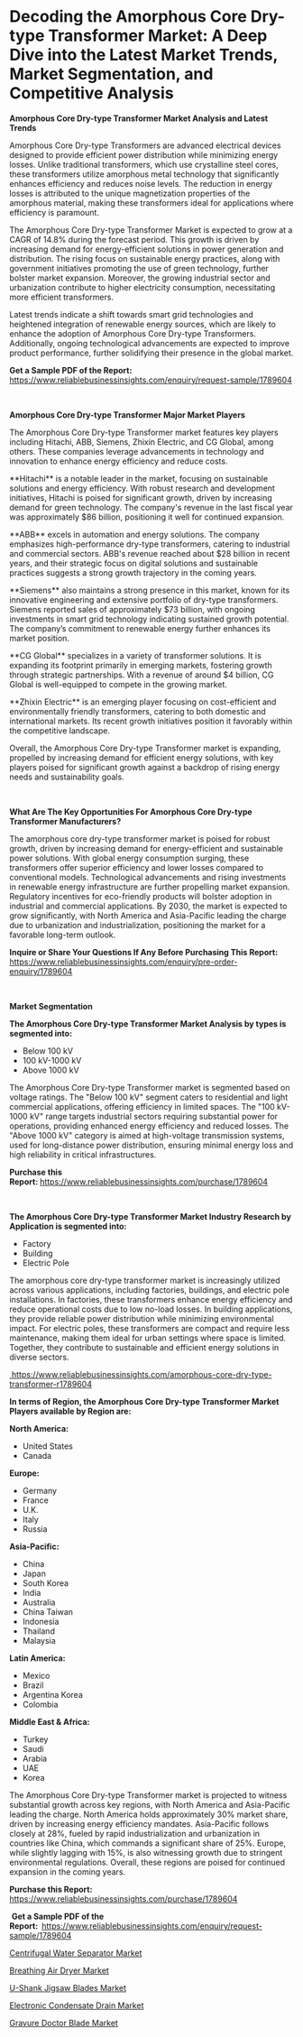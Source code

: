 <p><h1>Decoding the Amorphous Core Dry-type Transformer Market: A Deep Dive into the Latest Market Trends, Market Segmentation, and Competitive Analysis</h1></p><p><strong>Amorphous Core Dry-type Transformer Market Analysis and Latest Trends</strong></p>
<p><p>Amorphous Core Dry-type Transformers are advanced electrical devices designed to provide efficient power distribution while minimizing energy losses. Unlike traditional transformers, which use crystalline steel cores, these transformers utilize amorphous metal technology that significantly enhances efficiency and reduces noise levels. The reduction in energy losses is attributed to the unique magnetization properties of the amorphous material, making these transformers ideal for applications where efficiency is paramount.</p><p>The Amorphous Core Dry-type Transformer Market is expected to grow at a CAGR of 14.8% during the forecast period. This growth is driven by increasing demand for energy-efficient solutions in power generation and distribution. The rising focus on sustainable energy practices, along with government initiatives promoting the use of green technology, further bolster market expansion. Moreover, the growing industrial sector and urbanization contribute to higher electricity consumption, necessitating more efficient transformers.</p><p>Latest trends indicate a shift towards smart grid technologies and heightened integration of renewable energy sources, which are likely to enhance the adoption of Amorphous Core Dry-type Transformers. Additionally, ongoing technological advancements are expected to improve product performance, further solidifying their presence in the global market.</p></p>
<p><strong>Get a Sample PDF of the Report:&nbsp;</strong> <a href="https://www.reliablebusinessinsights.com/enquiry/request-sample/1789604?utm_campaign=3494&utm_medium=2&utm_source=Github&utm_content=ia&utm_term=25032025&utm_id=amorphous-core-dry-type-transformer">https://www.reliablebusinessinsights.com/enquiry/request-sample/1789604</a></p>
<p>&nbsp;</p>
<p><strong>Amorphous Core Dry-type Transformer Major Market Players</strong></p>
<p><p>The Amorphous Core Dry-type Transformer market features key players including Hitachi, ABB, Siemens, Zhixin Electric, and CG Global, among others. These companies leverage advancements in technology and innovation to enhance energy efficiency and reduce costs.</p><p>**Hitachi** is a notable leader in the market, focusing on sustainable solutions and energy efficiency. With robust research and development initiatives, Hitachi is poised for significant growth, driven by increasing demand for green technology. The company's revenue in the last fiscal year was approximately $86 billion, positioning it well for continued expansion.</p><p>**ABB** excels in automation and energy solutions. The company emphasizes high-performance dry-type transformers, catering to industrial and commercial sectors. ABB's revenue reached about $28 billion in recent years, and their strategic focus on digital solutions and sustainable practices suggests a strong growth trajectory in the coming years.</p><p>**Siemens** also maintains a strong presence in this market, known for its innovative engineering and extensive portfolio of dry-type transformers. Siemens reported sales of approximately $73 billion, with ongoing investments in smart grid technology indicating sustained growth potential. The company’s commitment to renewable energy further enhances its market position.</p><p>**CG Global** specializes in a variety of transformer solutions. It is expanding its footprint primarily in emerging markets, fostering growth through strategic partnerships. With a revenue of around $4 billion, CG Global is well-equipped to compete in the growing market.</p><p>**Zhixin Electric** is an emerging player focusing on cost-efficient and environmentally friendly transformers, catering to both domestic and international markets. Its recent growth initiatives position it favorably within the competitive landscape.</p><p>Overall, the Amorphous Core Dry-type Transformer market is expanding, propelled by increasing demand for efficient energy solutions, with key players poised for significant growth against a backdrop of rising energy needs and sustainability goals.</p></p>
<p>&nbsp;</p>
<p><strong>What Are The Key Opportunities For Amorphous Core Dry-type Transformer Manufacturers?</strong></p>
<p><p>The amorphous core dry-type transformer market is poised for robust growth, driven by increasing demand for energy-efficient and sustainable power solutions. With global energy consumption surging, these transformers offer superior efficiency and lower losses compared to conventional models. Technological advancements and rising investments in renewable energy infrastructure are further propelling market expansion. Regulatory incentives for eco-friendly products will bolster adoption in industrial and commercial applications. By 2030, the market is expected to grow significantly, with North America and Asia-Pacific leading the charge due to urbanization and industrialization, positioning the market for a favorable long-term outlook.</p></p>
<p><strong>Inquire or Share Your Questions If Any Before Purchasing This Report:</strong> <a href="https://www.reliablebusinessinsights.com/enquiry/pre-order-enquiry/1789604?utm_campaign=3494&utm_medium=2&utm_source=Github&utm_content=ia&utm_term=25032025&utm_id=amorphous-core-dry-type-transformer">https://www.reliablebusinessinsights.com/enquiry/pre-order-enquiry/1789604</a></p>
<p>&nbsp;</p>
<p><strong>Market Segmentation</strong></p>
<p><strong>The Amorphous Core Dry-type Transformer Market Analysis by types is segmented into:</strong></p>
<p><ul><li>Below 100 kV</li><li>100 kV-1000 kV</li><li>Above 1000 kV</li></ul></p>
<p><p>The Amorphous Core Dry-type Transformer market is segmented based on voltage ratings. The "Below 100 kV" segment caters to residential and light commercial applications, offering efficiency in limited spaces. The "100 kV-1000 kV" range targets industrial sectors requiring substantial power for operations, providing enhanced energy efficiency and reduced losses. The "Above 1000 kV" category is aimed at high-voltage transmission systems, used for long-distance power distribution, ensuring minimal energy loss and high reliability in critical infrastructures.</p></p>
<p><strong>Purchase this Report:&nbsp;</strong><a href="https://www.reliablebusinessinsights.com/purchase/1789604?utm_campaign=3494&utm_medium=2&utm_source=Github&utm_content=ia&utm_term=25032025&utm_id=amorphous-core-dry-type-transformer">https://www.reliablebusinessinsights.com/purchase/1789604</a></p>
<p>&nbsp;</p>
<p><strong>The Amorphous Core Dry-type Transformer Market Industry Research by Application is segmented into:</strong></p>
<p><ul><li>Factory</li><li>Building</li><li>Electric Pole</li></ul></p>
<p><p>The amorphous core dry-type transformer market is increasingly utilized across various applications, including factories, buildings, and electric pole installations. In factories, these transformers enhance energy efficiency and reduce operational costs due to low no-load losses. In building applications, they provide reliable power distribution while minimizing environmental impact. For electric poles, these transformers are compact and require less maintenance, making them ideal for urban settings where space is limited. Together, they contribute to sustainable and efficient energy solutions in diverse sectors.</p></p>
<p><a href="https://www.reliablebusinessinsights.com/amorphous-core-dry-type-transformer-r1789604?utm_campaign=3494&utm_medium=2&utm_source=Github&utm_content=ia&utm_term=25032025&utm_id=amorphous-core-dry-type-transformer">&nbsp;https://www.reliablebusinessinsights.com/amorphous-core-dry-type-transformer-r1789604</a></p>
<p><strong>In terms of Region, the Amorphous Core Dry-type Transformer Market Players available by Region are:</strong></p>
<p>
    <p> <strong> North America: </strong>
        <ul>
            <li>United States</li>
            <li>Canada</li>
        </ul>
        </p> 
    <p> <strong> Europe: </strong>
        <ul>
            <li>Germany</li>
            <li>France</li>
            <li>U.K.</li>
            <li>Italy</li>
            <li>Russia</li>
        </ul>
        </p> 
    <p> <strong> Asia-Pacific: </strong>
        <ul>
            <li>China</li>
            <li>Japan</li>
            <li>South Korea</li>
            <li>India</li>
            <li>Australia</li>
            <li>China Taiwan</li>
            <li>Indonesia</li>
            <li>Thailand</li>
            <li>Malaysia</li>
        </ul>
        </p> 
    <p> <strong> Latin America: </strong>
        <ul>
            <li>Mexico</li>
            <li>Brazil</li>
            <li>Argentina Korea</li>
            <li>Colombia</li>
        </ul>
        </p> 
    <p> <strong> Middle East & Africa: </strong>
        <ul>
            <li>Turkey</li>
            <li>Saudi</li>
            <li>Arabia</li>
            <li>UAE</li>
            <li>Korea</li>
        </ul>
    </p>
    </p>
<p><p>The Amorphous Core Dry-type Transformer market is projected to witness substantial growth across key regions, with North America and Asia-Pacific leading the charge. North America holds approximately 30% market share, driven by increasing energy efficiency mandates. Asia-Pacific follows closely at 28%, fueled by rapid industrialization and urbanization in countries like China, which commands a significant share of 25%. Europe, while slightly lagging with 15%, is also witnessing growth due to stringent environmental regulations. Overall, these regions are poised for continued expansion in the coming years.</p></p>
<p><strong>Purchase this Report: </strong><a href="https://www.reliablebusinessinsights.com/purchase/1789604?utm_campaign=3494&utm_medium=2&utm_source=Github&utm_content=ia&utm_term=25032025&utm_id=amorphous-core-dry-type-transformer">https://www.reliablebusinessinsights.com/purchase/1789604</a></p>
<p>&nbsp;<strong>Get a Sample PDF of the Report:&nbsp;&nbsp;</strong><a href="https://www.reliablebusinessinsights.com/enquiry/request-sample/1789604?utm_campaign=3494&utm_medium=2&utm_source=Github&utm_content=ia&utm_term=25032025&utm_id=amorphous-core-dry-type-transformer">https://www.reliablebusinessinsights.com/enquiry/request-sample/1789604</a></p>
<p><strong></strong></p>
<p><p><a href="https://www.linkedin.com/pulse/centrifugal-water-separator-market-outlook-forecast-from-2025-tnqgf?utm_campaign=3494&utm_medium=2&utm_source=Github&utm_content=ia&utm_term=25032025&utm_id=amorphous-core-dry-type-transformer">Centrifugal Water Separator Market</a></p><p><a href="https://www.linkedin.com/pulse/breathing-air-dryer-market-growth-expected-61-cagr-from-2025-htbdf?utm_campaign=3494&utm_medium=2&utm_source=Github&utm_content=ia&utm_term=25032025&utm_id=amorphous-core-dry-type-transformer">Breathing Air Dryer Market</a></p><p><a href="https://github.com/popoialraih3/Market-Research-Report-List-1/blob/main/u-shank-jigsaw-blades-market.md?utm_campaign=3494&utm_medium=2&utm_source=Github&utm_content=ia&utm_term=25032025&utm_id=amorphous-core-dry-type-transformer">U-Shank Jigsaw Blades Market</a></p><p><a href="https://www.linkedin.com/pulse/electronic-condensate-drain-market-analysis-industry-qor5e?utm_campaign=3494&utm_medium=2&utm_source=Github&utm_content=ia&utm_term=25032025&utm_id=amorphous-core-dry-type-transformer">Electronic Condensate Drain Market</a></p><p><a href="https://www.linkedin.com/pulse/gravure-doctor-blade-market-analysis-report-key-growth-factors-nmiaf?utm_campaign=3494&utm_medium=2&utm_source=Github&utm_content=ia&utm_term=25032025&utm_id=amorphous-core-dry-type-transformer">Gravure Doctor Blade Market</a></p></p>